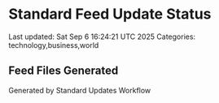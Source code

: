 # Standard Feed Update Status
Last updated: Sat Sep  6 16:24:21 UTC 2025
Categories: technology,business,world

## Feed Files Generated

Generated by Standard Updates Workflow
